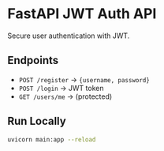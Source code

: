 # FastAPI JWT Auth API

Secure user authentication with JWT.

## Endpoints
- `POST /register` → `{username, password}`
- `POST /login` → JWT token
- `GET /users/me` → (protected)

## Run Locally
```bash
uvicorn main:app --reload